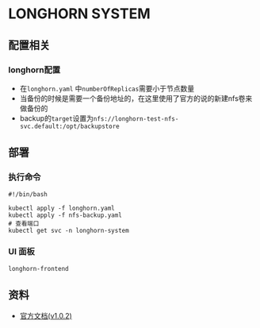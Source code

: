# LONGHORN SYSTEM

## 配置相关
### longhorn配置
- 在`longhorn.yaml` 中`numberOfReplicas`需要小于节点数量
- 当备份的时候是需要一个备份地址的，在这里使用了官方的说的新建nfs卷来做备份的
 - backup的`target`设置为`nfs://longhorn-test-nfs-svc.default:/opt/backupstore`

## 部署
### 执行命令
```shell
#!/bin/bash

kubectl apply -f longhorn.yaml
kubectl apply -f nfs-backup.yaml
# 查看端口
kubectl get svc -n longhorn-system
```
### UI 面板
`longhorn-frontend`

## 资料 
- [官方文档(v1.0.2)](https://longhorn.io/docs/1.0.2/)